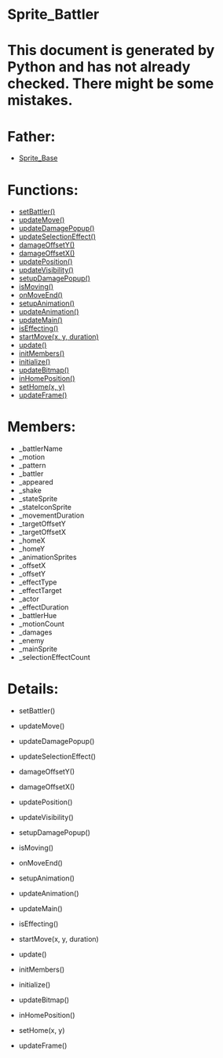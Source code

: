 Sprite_Battler
===

# This document is generated by Python and has not already checked. There might be some mistakes.

# Father:
* [Sprite_Base](Sprite_Base.md)


# Functions:
* [setBattler()](#setBattler)
* [updateMove()](#updateMove)
* [updateDamagePopup()](#updateDamagePopup)
* [updateSelectionEffect()](#updateSelectionEffect)
* [damageOffsetY()](#damageOffsetY)
* [damageOffsetX()](#damageOffsetX)
* [updatePosition()](#updatePosition)
* [updateVisibility()](#updateVisibility)
* [setupDamagePopup()](#setupDamagePopup)
* [isMoving()](#isMoving)
* [onMoveEnd()](#onMoveEnd)
* [setupAnimation()](#setupAnimation)
* [updateAnimation()](#updateAnimation)
* [updateMain()](#updateMain)
* [isEffecting()](#isEffecting)
* [startMove(x, y, duration)](#startMove)
* [update()](#update)
* [initMembers()](#initMembers)
* [initialize()](#initialize)
* [updateBitmap()](#updateBitmap)
* [inHomePosition()](#inHomePosition)
* [setHome(x, y)](#setHome)
* [updateFrame()](#updateFrame)

# Members:
* _battlerName
* _motion
* _pattern
* _battler
* _appeared
* _shake
* _stateSprite
* _stateIconSprite
* _movementDuration
* _targetOffsetY
* _targetOffsetX
* _homeX
* _homeY
* _animationSprites
* _offsetX
* _offsetY
* _effectType
* _effectTarget
* _actor
* _effectDuration
* _battlerHue
* _motionCount
* _damages
* _enemy
* _mainSprite
* _selectionEffectCount

# Details:
<p id=setBattler></p>

* setBattler()
	

<p id=updateMove></p>

* updateMove()
	

<p id=updateDamagePopup></p>

* updateDamagePopup()
	

<p id=updateSelectionEffect></p>

* updateSelectionEffect()
	

<p id=damageOffsetY></p>

* damageOffsetY()
	

<p id=damageOffsetX></p>

* damageOffsetX()
	

<p id=updatePosition></p>

* updatePosition()
	

<p id=updateVisibility></p>

* updateVisibility()
	

<p id=setupDamagePopup></p>

* setupDamagePopup()
	

<p id=isMoving></p>

* isMoving()
	

<p id=onMoveEnd></p>

* onMoveEnd()
	

<p id=setupAnimation></p>

* setupAnimation()
	

<p id=updateAnimation></p>

* updateAnimation()
	

<p id=updateMain></p>

* updateMain()
	

<p id=isEffecting></p>

* isEffecting()
	

<p id=startMove></p>

* startMove(x, y, duration)
	

<p id=update></p>

* update()
	

<p id=initMembers></p>

* initMembers()
	

<p id=initialize></p>

* initialize()
	

<p id=updateBitmap></p>

* updateBitmap()
	

<p id=inHomePosition></p>

* inHomePosition()
	

<p id=setHome></p>

* setHome(x, y)
	

<p id=updateFrame></p>

* updateFrame()
	

